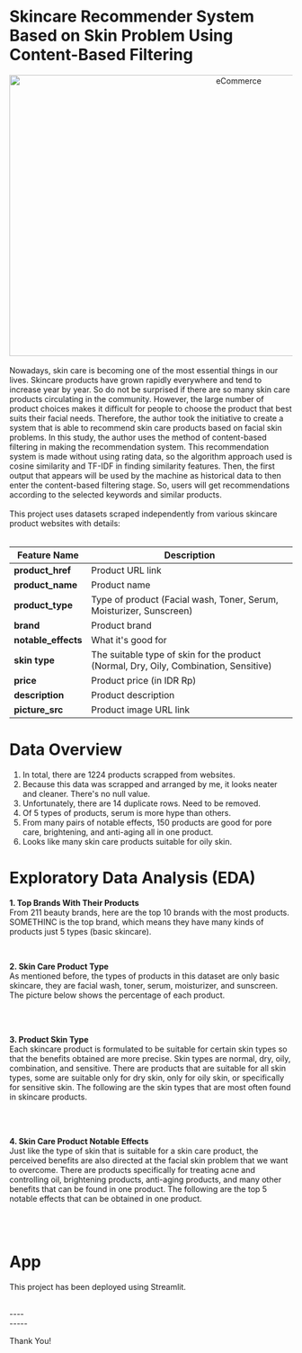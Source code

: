 # Skincare Recommender System Based on Skin Problem Using Content-Based Filtering  

<div align="center">
<img src="[https://img.freepik.com/free-vector/realistic-cosmetic-background-with-beauty-products_79603-609.jpg?w=1060&t=st=1700021678~exp=1700022278~hmac=454cd6d713db22a83f07121746330bb49e23b2ae4a6eacf0502aae5455da5020](https://images.app.goo.gl/wjn5nuKjyHgYnTQE6)" alt="eCommerce" style="width:800px;height:500px;" align="center">
</div> 

<br>
Nowadays, skin care is becoming one of the most essential things in our lives. Skincare products have grown rapidly everywhere and tend to increase year by year. So do not be surprised if there are so many skin care products circulating in the community. However, the large number of product choices makes it difficult for people to choose the product that best suits their facial needs. Therefore, the author took the initiative to create a system that is able to recommend skin care products based on facial skin problems. In this study, the author uses the method of content-based filtering in making the recommendation system. This recommendation system is made without using rating data, so the algorithm approach used is cosine similarity and TF-IDF in finding similarity features. Then, the first output that appears will be used by the machine as historical data to then enter the content-based filtering stage. So, users will get recommendations according to the selected keywords and similar products.   
</br>

<br>
This project uses datasets scraped independently from various skincare product websites with details:  
<br></br>

| Feature Name | Description | 
| --- | --- | 
|**product_href** | Product URL link |
|**product_name** | Product name |
|**product_type** |Type of product (Facial wash, Toner, Serum, Moisturizer, Sunscreen) |
|**brand** | Product brand |
|**notable_effects** | What it's good for |
|**skin type** | The suitable type of skin for the product (Normal, Dry, Oily, Combination, Sensitive) |
|**price** | Product price (in IDR Rp) |
|**description** | Product description |
|**picture_src** | Product image URL link |

# Data Overview  

1. In total, there are 1224 products scrapped from websites.  
2. Because this data was scrapped and arranged by me, it looks neater and cleaner. There's no null value.  
3. Unfortunately, there are 14 duplicate rows. Need to be removed.  
4. Of 5 types of products, serum is more hype than others.   
5. From many pairs of notable effects, 150 products are good for pore care, brightening, and anti-aging all in one product.  
6. Looks like many skin care products suitable for oily skin.

# Exploratory Data Analysis (EDA)  
**1. Top Brands With Their Products**  
  From 211 beauty brands, here are the top 10 brands with the most products. SOMETHINC is the top brand, which means they have many kinds of products just 5 types (basic skincare).
<br>
<!--<img width="550" alt="eda1" src="https://github.com/Yunanouv/Skin-Care-Recommender-System/assets/146415555/a02811cd-3150-49b7-9df5-5276f659cac4">-->
</br>

**2. Skin Care Product Type**  
As mentioned before, the types of products in this dataset are only basic skincare, they are facial wash, toner, serum, moisturizer, and sunscreen. The picture below shows the percentage of each product.  
<br>
<!--<img width="650" alt="image" src="https://github.com/Yunanouv/Skin-Care-Recommender-System/assets/146415555/79ccdabe-0b40-416e-8a96-55bd925eefd8"> -->
</br>  

**3. Product Skin Type**  
Each skincare product is formulated to be suitable for certain skin types so that the benefits obtained are more precise. Skin types are normal, dry, oily, combination, and sensitive. There are products that are suitable for all skin types, some are suitable only for dry skin, only for oily skin, or specifically for sensitive skin. The following are the skin types that are most often found in skincare products.  
<br>
<!--<img width="600" alt="image" src="https://github.com/Yunanouv/Skin-Care-Recommender-System/assets/146415555/dd618585-bab4-4f56-94e6-28b1d9860a12">-->
</br>

**4. Skin Care Product Notable Effects**  
Just like the type of skin that is suitable for a skin care product, the perceived benefits are also directed at the facial skin problem that we want to overcome. There are products specifically for treating acne and controlling oil, brightening products, anti-aging products, and many other benefits that can be found in one product. The following are the top 5 notable effects that can be obtained in one product.  
<br>
<!--<img width="735" alt="image" src="https://github.com/Yunanouv/Skin-Care-Recommender-System/assets/146415555/02fec82f-ab46-443f-834b-8505188e01b6">-->
</br>


# App  
This project has been deployed using Streamlit. 
<br>
<!--<img width="881" alt="image" src="https://github.com/Yunanouv/Skin-Care-Recommender-System/assets/146415555/b03251c5-8605-4c98-9b5c-09e647832eeb">-->
<br>
----
<!--<img width="857" alt="image" src="https://github.com/Yunanouv/Skin-Care-Recommender-System/assets/146415555/c9b2336c-b3d3-4e39-b1ad-c733801d308b"> -->
<br>
-----
<!-- <img width="856" alt="image" src="https://github.com/Yunanouv/Skin-Care-Recommender-System/assets/146415555/d7042f8d-7ed9-4fdb-990e-a7eccd6b67e8"> -->
<br>


Thank You!
